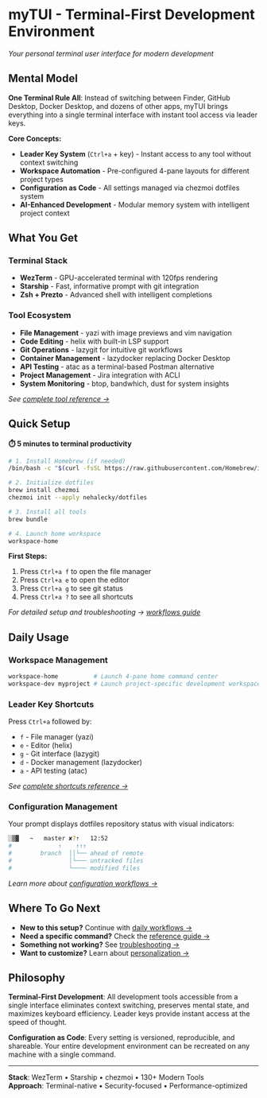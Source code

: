 # myTUI - Terminal-First Development Environment

*Your personal terminal user interface for modern development*

## Mental Model

**One Terminal Rule All**: Instead of switching between Finder, GitHub Desktop, Docker Desktop, and dozens of other apps, myTUI brings everything into a single terminal interface with instant tool access via leader keys.

**Core Concepts:**
- **Leader Key System** (`Ctrl+a` + key) - Instant access to any tool without context switching
- **Workspace Automation** - Pre-configured 4-pane layouts for different project types  
- **Configuration as Code** - All settings managed via chezmoi dotfiles system
- **AI-Enhanced Development** - Modular memory system with intelligent project context

## What You Get

### Terminal Stack
- **WezTerm** - GPU-accelerated terminal with 120fps rendering
- **Starship** - Fast, informative prompt with git integration
- **Zsh + Prezto** - Advanced shell with intelligent completions

### Tool Ecosystem  
- **File Management** - yazi with image previews and vim navigation
- **Code Editing** - helix with built-in LSP support
- **Git Operations** - lazygit for intuitive git workflows
- **Container Management** - lazydocker replacing Docker Desktop
- **API Testing** - atac as a terminal-based Postman alternative
- **Project Management** - Jira integration with ACLI
- **System Monitoring** - btop, bandwhich, dust for system insights

*See [complete tool reference →](docs/reference.md#tools)*

## Quick Setup

**⏱️ 5 minutes to terminal productivity**

```bash
# 1. Install Homebrew (if needed)
/bin/bash -c "$(curl -fsSL https://raw.githubusercontent.com/Homebrew/install/HEAD/install.sh)"

# 2. Initialize dotfiles
brew install chezmoi
chezmoi init --apply nehalecky/dotfiles

# 3. Install all tools
brew bundle

# 4. Launch home workspace
workspace-home
```

**First Steps:**
1. Press `Ctrl+a f` to open the file manager
2. Press `Ctrl+a e` to open the editor  
3. Press `Ctrl+a g` to see git status
4. Press `Ctrl+a ?` to see all shortcuts

*For detailed setup and troubleshooting → [workflows guide](docs/workflows.md#installation)*

## Daily Usage

### Workspace Management
```bash
workspace-home          # Launch 4-pane home command center
workspace-dev myproject # Launch project-specific development workspace  
```

### Leader Key Shortcuts
Press `Ctrl+a` followed by:
- `f` - File manager (yazi)
- `e` - Editor (helix)  
- `g` - Git interface (lazygit)
- `d` - Docker management (lazydocker)
- `a` - API testing (atac)

*See [complete shortcuts reference →](docs/reference.md#shortcuts)*

### Configuration Management
Your prompt displays dotfiles repository status with visual indicators:

```bash
░▒▓   ~   master ✘?⇡   12:52
#             ↑    ↑↑↑
#        branch  ││└── ahead of remote  
#                │└─── untracked files
#                └──── modified files
```

*Learn more about [configuration workflows →](docs/workflows.md#dotfile-management)*

## Where To Go Next

- **New to this setup?** Continue with [daily workflows →](docs/workflows.md)
- **Need a specific command?** Check the [reference guide →](docs/reference.md) 
- **Something not working?** See [troubleshooting →](docs/workflows.md#troubleshooting)
- **Want to customize?** Learn about [personalization →](docs/workflows.md#customization)

## Philosophy

**Terminal-First Development**: All development tools accessible from a single interface eliminates context switching, preserves mental state, and maximizes keyboard efficiency. Leader keys provide instant access at the speed of thought.

**Configuration as Code**: Every setting is versioned, reproducible, and shareable. Your entire development environment can be recreated on any machine with a single command.

---

**Stack**: WezTerm • Starship • chezmoi • 130+ Modern Tools  
**Approach**: Terminal-native • Security-focused • Performance-optimized